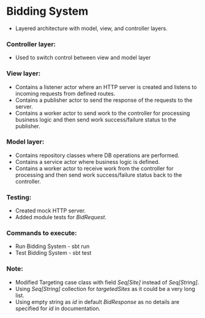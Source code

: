 # Bidding System
- Layered architecture with model, view, and controller layers.

### Controller layer:
- Used to switch control between view and model layer

### View layer:
- Contains a listener actor where an HTTP server is created and listens to incoming requests from defined routes.
- Contains a publisher actor to send the response of the requests to the server.
- Contains a worker actor to send work to the controller for processing business logic and then send work success/failure status to the publisher.

### Model layer:
- Contains repository classes where DB operations are performed.
- Contains a service actor where business logic is defined.
- Contains a worker actor to receive work from the controller for processing and then send work success/failure status back to the controller.

### Testing:
- Created mock HTTP server.
- Added module tests for <em>BidRequest</em>.

### Commands to execute:
- Run Bidding System - sbt run
- Test Bidding System - sbt test

### Note:
- Modified Targeting case class with field <em>Seq[Site]</em> instead of <em>Seq[String]</em>.
- Using <em>Seq[String]</em> collection for <em>targetedSites</em> as it could be a very long list.
- Using empty string as <em>id</em> in default <em>BidResponse</em> as no details are specified for <em>id</em> in documentation.

